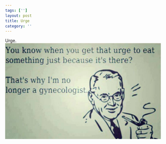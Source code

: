 ```yaml
---
tags: ['']
layout: post
title: Urge
category: ''
---
```

Urge.
![Urge.](/uploads/2013-8-21-urge.jpg)
